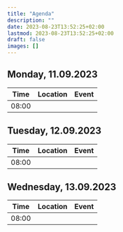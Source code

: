 ```yaml
---
title: "Agenda"
description: ""
date: 2023-08-23T13:52:25+02:00
lastmod: 2023-08-23T13:52:25+02:00
draft: false
images: []
---
```


## Monday, 11.09.2023
| Time | Location | Event |
| -- | -- | -- |
| 08:00 |  |  |

## Tuesday, 12.09.2023
| Time | Location | Event |
| -- | -- | -- |
| 08:00 |  |  |

## Wednesday, 13.09.2023
| Time | Location | Event |
| -- | -- | -- |
| 08:00 |  |  |